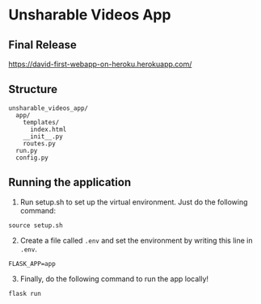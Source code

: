 # Unsharable Videos App

## Final Release
https://david-first-webapp-on-heroku.herokuapp.com/

## Structure
```
unsharable_videos_app/
  app/
    templates/
      index.html
    __init__.py
    routes.py
  run.py
  config.py
```

## Running the application
1) Run setup.sh to set up the virtual environment. Just do the following command:
```
source setup.sh
```

2) Create a file called `.env` and set the environment by writing this line in `.env`.
```
FLASK_APP=app
```

3) Finally, do the following command to run the app locally!
```
flask run
```